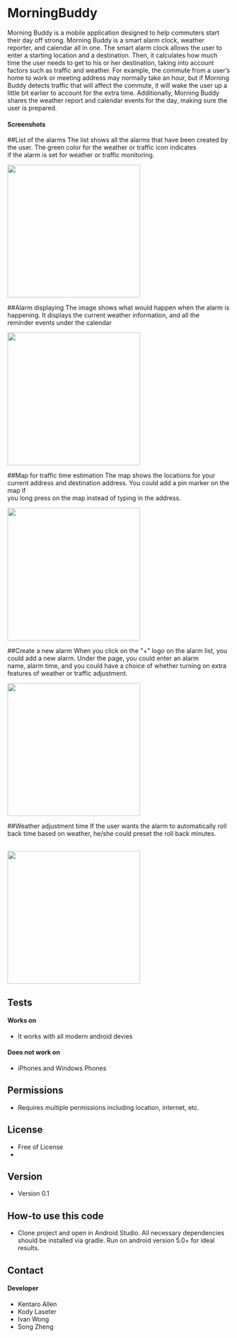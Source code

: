 MorningBuddy
======
Morning Buddy is a mobile application designed to help commuters start their day off strong. Morning Buddy is a smart alarm clock, weather reporter, and calendar all in one. The smart alarm clock allows the user to enter a starting location and a destination. Then, it calculates how much time the user needs to get to his or her destination, taking into account factors such as traffic and weather. For example, the commute from a user’s home to work or meeting address may normally take an hour, but if Morning Buddy detects traffic that will affect the commute, it will wake the user up a little bit earlier to account for the extra time. Additionally, Morning Buddy shares the weather report and calendar events for the day, making sure the user is prepared.

#### Screenshots

##List of the alarms
The list shows all the alarms that have been created by the user. The green color for the weather or traffic icon indicates </br> if the alarm is set for weather or traffic monitoring. </br>

<img src="https://github.gatech.edu/klaseter3/MorningBuddy/blob/master/images/alarm list.png" width="300">



##Alarm displaying
The image shows what would happen when the alarm is happening. It displays the current weather information, and all the </br>
reminder events under the calendar </br>

<img src="https://github.gatech.edu/klaseter3/MorningBuddy/blob/master/images/alarm.png" width="300">



##Map for traffic time estimation
The map shows the locations for your current address and destination address. You could add a pin marker on the map if </br>
you long press on the map instead of typing in the address. </br>

<img src="https://github.gatech.edu/klaseter3/MorningBuddy/blob/master/images/map.png" width="300">

##Create a new alarm
When you click on the "+" logo on the alarm list, you could add a new alarm. Under the page, you could enter an alarm </br>
name, alarm time, and you could have a choice of whether turning on extra features of weather or traffic adjustment. </br>

<img src="https://github.gatech.edu/klaseter3/MorningBuddy/blob/master/images/new alarm.png" width="300">

##Weather adjustment time
If the user wants the alarm to automatically roll back time based on weather, he/she could preset the roll back minutes. </br>
</br>

<img src="https://github.gatech.edu/klaseter3/MorningBuddy/blob/master/images/weather.png" width="300">

## Tests
#### Works on
* It works with all modern android devies

#### Does not work on
* iPhones and Windows Phones

## Permissions
* Requires multiple permissions including location, internet, etc.

## License 
* Free of License
* 
## Version 
* Version 0.1

## How-to use this code
* Clone project and open in Android Studio. All necessary dependencies should be installed via gradle. Run on android version 5.0+ for ideal results.

## Contact
#### Developer
* Kentaro Allen
* Kody Laseter
* Ivan Wong
* Song Zheng

